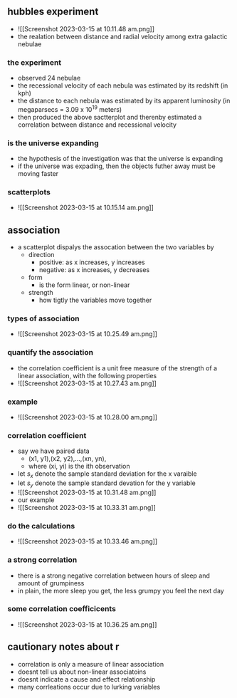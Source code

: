 
## hubbles experiment 
- ![[Screenshot 2023-03-15 at 10.11.48 am.png]]
- the realation between distance and radial velocity among extra galactic nebulae 

### the experiment 
- observed 24 nebulae 
- the recessional velocity of each nebula was estimated by its redshift (in kph)
- the distance to each nebula was estimated by its apparent luminosity (in megaparsecs = 3.09 x $10^{19}$ meters)
- then produced the above sactterplot and therenby estimated a correlation between distance and recessional velocity 

### is the universe expanding 
- the hypothesis of the investigation was that the universe is expanding 
- if the universe was expading, then the objects futher away must be moving faster 

### scatterplots 
- ![[Screenshot 2023-03-15 at 10.15.14 am.png]]

## association 
- a scatterplot dispalys the assocation between the two variables by 
	- direction 
		- positive: as x increases, y increases 
		- negative: as x increases, y decreases 
	- form 
		- is the form linear, or non-linear
	- strength 
		- how tigtly the variables move together 

### types of association 
- ![[Screenshot 2023-03-15 at 10.25.49 am.png]]

### quantify the association 
- the correlation coefficient is a unit free measure of the strength of a linear association, with the following properties 
- ![[Screenshot 2023-03-15 at 10.27.43 am.png]]

### example 
- ![[Screenshot 2023-03-15 at 10.28.00 am.png]]

### correlation coefficient 
- say we have paired data 
	- (x1, y1),(x2, y2),...,(xn, yn),
	- where (xi, yi) is the ith observation 
- let $s_x$ denote the sample standard deviation for the x varaible 
- let $s_y$ denote the sample standard devation for the y variable 
- ![[Screenshot 2023-03-15 at 10.31.48 am.png]]
- our example 
- ![[Screenshot 2023-03-15 at 10.33.31 am.png]]

### do the calculations 
- ![[Screenshot 2023-03-15 at 10.33.46 am.png]]

### a strong correlation 
- there is a strong negative correlation between hours of sleep and amount of grumpiness
- in plain, the more sleep you get, the less grumpy you feel the next day 

### some correlation coefficicents 
- ![[Screenshot 2023-03-15 at 10.36.25 am.png]]

## cautionary notes about r
- correlation is only a measure of linear association 
- doesnt tell us about non-linear associatoins
- doesnt indicate a cause and effect relationship
- many corrleations occur due to lurking variables 